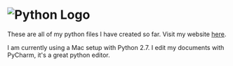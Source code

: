 ![Python Logo](http://personal.psu.edu/dwj131/logo.png "Python")
======

These are all of my python files I have created so far. Visit my website [here](https://www.taprevu.blogspot.com "TapRevu").

I am currently using a Mac setup with Python 2.7. I edit my documents with PyCharm, it's a great python editor.
